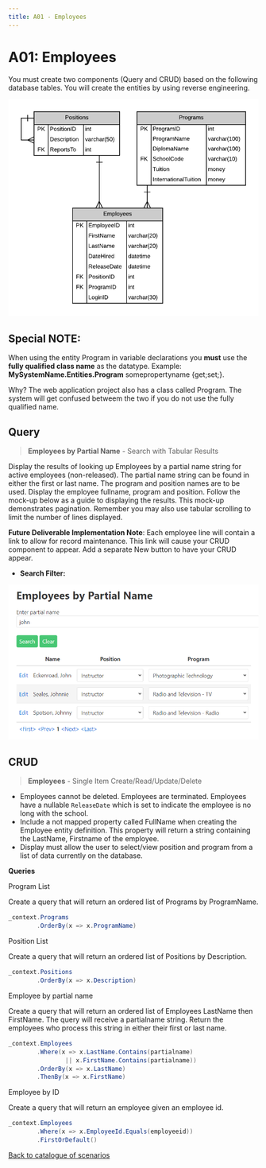 ```yaml
---
title: A01 - Employees
---
```

# A01: Employees

You must create two components (Query and CRUD) based on the following database tables. You will create the entities by using reverse engineering.

![ERD for A01](./A01.png)

## Special NOTE:

When using the entity Program in variable declarations you **must** use the **fully qualified class name** as the datatype. Example: **MySystemName.Entities.Program** somepropertyname {get;set;}.  

Why? The web application project also has a class called Program. The system will get confused betweem the two if you do not use the fully qualified name.

## Query

> **Employees by Partial Name** - Search with Tabular Results 

Display the results of looking up Employees by a partial name string for active employees (non-released). The partial name string can be found in either the first or last name. The program and position names are to be used. Display the employee fullname, program and position. Follow the mock-up below as a guide to displaying the results. This mock-up demonstrates pagination. Remember you may also use tabular scrolling to limit the number of lines displayed.

**Future Deliverable Implementation Note**: Each employee line will contain a link to allow for record maintenance. This link will cause your CRUD component to appear. Add a separate New button to have your CRUD appear.

- **Search Filter:**

![Form A Search Filter](./A01Mockup.png)

## CRUD

> **Employees** - Single Item Create/Read/Update/Delete

- Employees cannot be deleted. Employees are terminated. Employees have a nullable `ReleaseDate` which is set to indicate the employee is no long with the school.
- Include a not mapped property called FullName when creating the Employee entity definition. This property will return a string containing the LastName, Firstname of the employee.
- Display must allow the user to select/view position and program from a list of data currently on the database.

**Queries**

Program List

Create a query that will return an ordered list of Programs by ProgramName.

```csharp
_context.Programs
        .OrderBy(x => x.ProgramName)
```

Position List

Create a query that will return an ordered list of Positions by Description.

```csharp
_context.Positions
        .OrderBy(x => x.Description)
```

Employee by partial name

Create a query that will return an ordered list of Employees LastName then FirstName. The query will receive a partialname string. Return the employees who process this string in either their first or last name.

```csharp
_context.Employees
        .Where(x => x.LastName.Contains(partialname)
                || x.FirstName.Contains(partialname))
        .OrderBy(x => x.LastName)
        .ThenBy(x => x.FirstName)
```

Employee by ID

Create a query that will return an employee given an employee id.

```csharp
_context.Employees
        .Where(x => x.EmployeeId.Equals(employeeid))
        .FirstOrDefault()
```

[Back to catalogue of scenarios](./ReadMe.md)
